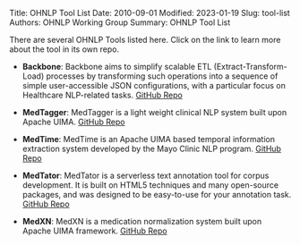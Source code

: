 Title: OHNLP Tool List
Date: 2010-09-01
Modified: 2023-01-19
Slug: tool-list
Authors: OHNLP Working Group
Summary: OHNLP Tool List


There are several OHNLP Tools listed here.
Click on the link to learn more about the tool in its own repo.

- **Backbone**: Backbone aims to simplify scalable ETL (Extract-Transform-Load) processes by transforming such operations into a sequence of simple user-accessible JSON configurations, with a particular focus on Healthcare NLP-related tasks. [GitHub Repo](https://github.com/OHNLP/Backbone)

- **MedTagger**: MedTagger is a light weight clinical NLP system built upon Apache UIMA. [GitHub Repo](https://github.com/OHNLP/MedTagger)

- **MedTime**: MedTime is an Apache UIMA based temporal information extraction system developed by the Mayo Clinic NLP program. [GitHub Repo](https://github.com/OHNLP/MedTime)

- **MedTator**: MedTator is a serverless text annotation tool for corpus development. It is built on HTML5 techniques and many open-source packages, and was designed to be easy-to-use for your annotation task. [GitHub Repo](https://github.com/OHNLP/MedTator)

- **MedXN**: MedXN is a medication normalization system built upon Apache UIMA framework. [GitHub Repo](https://github.com/OHNLP/MedXN)


